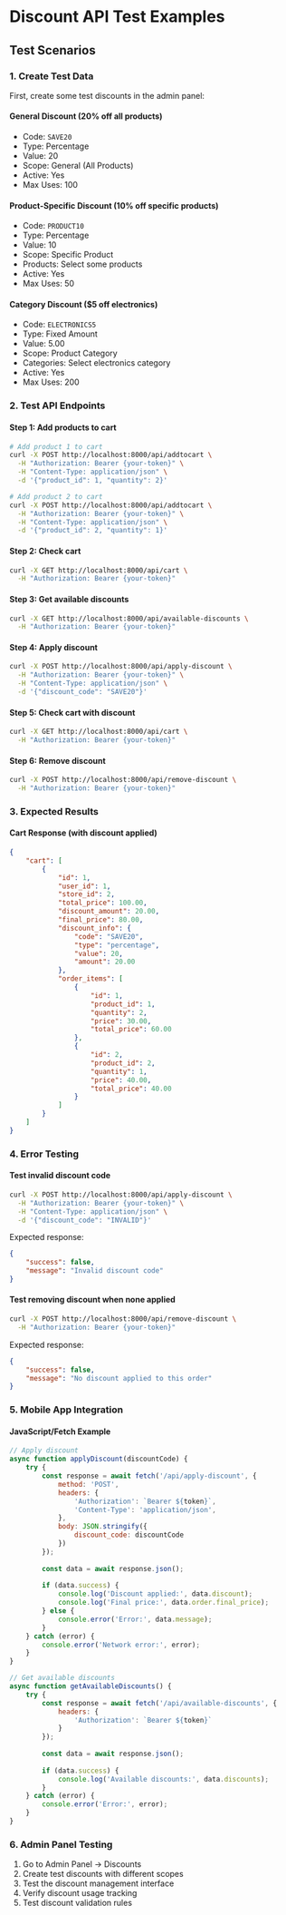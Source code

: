 # Discount API Test Examples

## Test Scenarios

### 1. Create Test Data
First, create some test discounts in the admin panel:

#### General Discount (20% off all products)
- Code: `SAVE20`
- Type: Percentage
- Value: 20
- Scope: General (All Products)
- Active: Yes
- Max Uses: 100

#### Product-Specific Discount (10% off specific products)
- Code: `PRODUCT10`
- Type: Percentage
- Value: 10
- Scope: Specific Product
- Products: Select some products
- Active: Yes
- Max Uses: 50

#### Category Discount ($5 off electronics)
- Code: `ELECTRONICS5`
- Type: Fixed Amount
- Value: 5.00
- Scope: Product Category
- Categories: Select electronics category
- Active: Yes
- Max Uses: 200

### 2. Test API Endpoints

#### Step 1: Add products to cart
```bash
# Add product 1 to cart
curl -X POST http://localhost:8000/api/addtocart \
  -H "Authorization: Bearer {your-token}" \
  -H "Content-Type: application/json" \
  -d '{"product_id": 1, "quantity": 2}'

# Add product 2 to cart
curl -X POST http://localhost:8000/api/addtocart \
  -H "Authorization: Bearer {your-token}" \
  -H "Content-Type: application/json" \
  -d '{"product_id": 2, "quantity": 1}'
```

#### Step 2: Check cart
```bash
curl -X GET http://localhost:8000/api/cart \
  -H "Authorization: Bearer {your-token}"
```

#### Step 3: Get available discounts
```bash
curl -X GET http://localhost:8000/api/available-discounts \
  -H "Authorization: Bearer {your-token}"
```

#### Step 4: Apply discount
```bash
curl -X POST http://localhost:8000/api/apply-discount \
  -H "Authorization: Bearer {your-token}" \
  -H "Content-Type: application/json" \
  -d '{"discount_code": "SAVE20"}'
```

#### Step 5: Check cart with discount
```bash
curl -X GET http://localhost:8000/api/cart \
  -H "Authorization: Bearer {your-token}"
```

#### Step 6: Remove discount
```bash
curl -X POST http://localhost:8000/api/remove-discount \
  -H "Authorization: Bearer {your-token}"
```

### 3. Expected Results

#### Cart Response (with discount applied)
```json
{
    "cart": [
        {
            "id": 1,
            "user_id": 1,
            "store_id": 2,
            "total_price": 100.00,
            "discount_amount": 20.00,
            "final_price": 80.00,
            "discount_info": {
                "code": "SAVE20",
                "type": "percentage",
                "value": 20,
                "amount": 20.00
            },
            "order_items": [
                {
                    "id": 1,
                    "product_id": 1,
                    "quantity": 2,
                    "price": 30.00,
                    "total_price": 60.00
                },
                {
                    "id": 2,
                    "product_id": 2,
                    "quantity": 1,
                    "price": 40.00,
                    "total_price": 40.00
                }
            ]
        }
    ]
}
```

### 4. Error Testing

#### Test invalid discount code
```bash
curl -X POST http://localhost:8000/api/apply-discount \
  -H "Authorization: Bearer {your-token}" \
  -H "Content-Type: application/json" \
  -d '{"discount_code": "INVALID"}'
```

Expected response:
```json
{
    "success": false,
    "message": "Invalid discount code"
}
```

#### Test removing discount when none applied
```bash
curl -X POST http://localhost:8000/api/remove-discount \
  -H "Authorization: Bearer {your-token}"
```

Expected response:
```json
{
    "success": false,
    "message": "No discount applied to this order"
}
```

### 5. Mobile App Integration

#### JavaScript/Fetch Example
```javascript
// Apply discount
async function applyDiscount(discountCode) {
    try {
        const response = await fetch('/api/apply-discount', {
            method: 'POST',
            headers: {
                'Authorization': `Bearer ${token}`,
                'Content-Type': 'application/json',
            },
            body: JSON.stringify({
                discount_code: discountCode
            })
        });
        
        const data = await response.json();
        
        if (data.success) {
            console.log('Discount applied:', data.discount);
            console.log('Final price:', data.order.final_price);
        } else {
            console.error('Error:', data.message);
        }
    } catch (error) {
        console.error('Network error:', error);
    }
}

// Get available discounts
async function getAvailableDiscounts() {
    try {
        const response = await fetch('/api/available-discounts', {
            headers: {
                'Authorization': `Bearer ${token}`
            }
        });
        
        const data = await response.json();
        
        if (data.success) {
            console.log('Available discounts:', data.discounts);
        }
    } catch (error) {
        console.error('Error:', error);
    }
}
```

### 6. Admin Panel Testing

1. Go to Admin Panel → Discounts
2. Create test discounts with different scopes
3. Test the discount management interface
4. Verify discount usage tracking
5. Test discount validation rules
